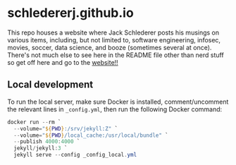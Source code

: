 # schledererj.github.io

This repo houses a website where Jack Schlederer posts his musings on various items, including, but not limited to, software engineering, infosec, movies, soccer, data science, and booze (sometimes several at once). There's not much else to see here in the README file other than nerd stuff so get off here and go to the [website!!](https://schledererj.github.io)

## Local development

To run the local server, make sure Docker is installed, comment/uncomment the relevant lines in `_config.yml`, then run the following Docker command:

```powershell
docker run --rm `
  --volume="${PWD}:/srv/jekyll:Z" `
  --volume="${PWD}/local_cache:/usr/local/bundle" `
  --publish 4000:4000 `
  jekyll/jekyll:3 `
  jekyll serve --config _config_local.yml
```
